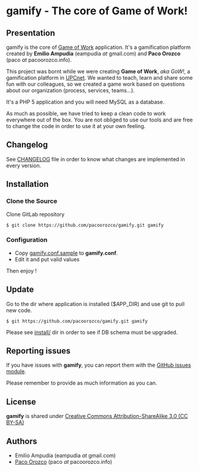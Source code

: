 # gamify - The core of Game of Work!

## Presentation

gamify is the core of [Game of Work](https://gow.upcnet.es) application. It's a gamification platform created by **Emilio Ampudia** (eampudia _at_ gmail.com) and **Paco Orozco** (paco _at_ pacoorozco.info). 

This project was bornt while we were creating **Game of Work**, _aka GoW!_, a gamification platform in [UPCnet](http://www.upcnet.es). We wanted to teach, learn and share some fun with our colleagues, so we created a game work based on questions about our organization (process, services, teams...).

It's a PHP 5 application and you will need MySQL as a database.

As much as possible, we have tried to keep a clean code to work everywhere out of the box. You are not obliged to use our tools and are free to change the code in order to use it at your own feeling.

## Changelog

See [CHANGELOG](https://github.com/pacoorozco/gamify/blob/master/CHANGELOG) file in order to know what changes are implemented in every version.

## Installation

### Clone the Source

Clone GitLab repository

```$ git clone https://github.com/pacoorozco/gamify.git gamify```

### Configuration
* Copy [gamify.conf.sample](https://github.com/pacoorozco/gamify/blob/master/gamify.conf.sample) to **gamify.conf**. 
* Edit it and put valid values

Then enjoy !

## Update

Go to the dir where application is installed ($APP_DIR) and use git to pull new code.

```$ git https://github.com/pacoorozco/gamify.git gamify```

Please see [install/](https://github.com/pacoorozco/gamify/tree/master/install) dir in order to see if DB schema must be upgraded.

## Reporting issues

If you have issues with **gamify**, you can report them with the [GitHub issues module](https://github.com/pacoorozco/gamify/issues).

Please remember to provide as much information as you can.

## License

**gamify** is shared under [Creative Commons Attribution-ShareAlike 3.0 (CC BY-SA)](http://creativecommons.org/licenses/by-sa/3.0/deed.en)

## Authors

* Emilio Ampudia (eampudia _at_ gmail.com)
* [Paco Orozco](http://pacoorozco.info) (paco _at_ pacoorozco.info)
